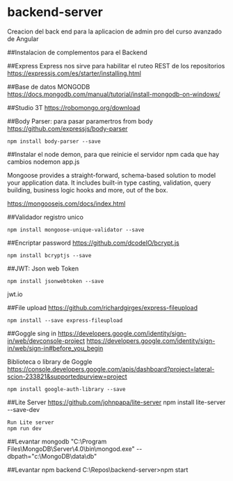 # backend-server
Creacion del back end para la aplicacion de admin pro del curso avanzado de Angular

##Instalacion de complementos para el Backend

##Express
Express nos sirve para habilitar el ruteo REST de los repositorios 
https://expressjs.com/es/starter/installing.html


##Base de datos MONGODB
https://docs.mongodb.com/manual/tutorial/install-mongodb-on-windows/

##Studio 3T
https://robomongo.org/download


##Body Parser: para pasar paramertros from body
https://github.com/expressjs/body-parser
```
npm install body-parser --save
```


##Instalar el node demon, para que reinicie el servidor npm cada que hay cambios
nodemon app.js

Mongoose provides a straight-forward, schema-based solution to model your application data. It includes built-in type casting, validation, query building, business logic hooks and more, out of the box.

https://mongoosejs.com/docs/index.html

##Validador registro unico
```
npm install mongoose-unique-validator --save
```

##Encriptar password
https://github.com/dcodeIO/bcrypt.js
```
npm install bcryptjs --save
```

##JWT: Json web Token
```
npm install jsonwebtoken --save
```

jwt.io

##File upload
https://github.com/richardgirges/express-fileupload

```
npm install --save express-fileupload
```

##Goggle sing in
https://developers.google.com/identity/sign-in/web/devconsole-project
https://developers.google.com/identity/sign-in/web/sign-in#before_you_begin

Biblioteca o library de Goggle
https://console.developers.google.com/apis/dashboard?project=lateral-scion-233821&supportedpurview=project

```
npm install google-auth-library --save
```

##Lite Server
https://github.com/johnpapa/lite-server
npm install lite-server --save-dev
```
Run Lite server
npm run dev
```

##Levantar mongodb
"C:\Program Files\MongoDB\Server\4.0\bin\mongod.exe" --dbpath="c:\MongoDB\data\db"

##Levantar npm backend
C:\Repos\backend-server>npm start


